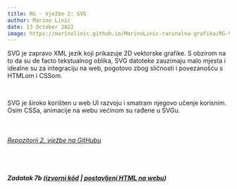 ```yaml
---
title: RG - Vježbe 2: SVG
author: Marino Linić
date: 13 October 2022
image: https://marinolinic.github.io/MarinoLinic-racunalna-grafika/RG-Vje%C5%BEbe-2_SVG/zadatak7b.png
---
```


SVG je zapravo XML jezik koji prikazuje 2D vektorske grafike. S obzirom na to da su de facto tekstualnog oblika, SVG datoteke zauzimaju malo mjesta i idealne su za integraciju na web, pogotovo zbog sličnosti i povezanošću s HTMLom i CSSom.

<br>

SVG je široko korišten u web UI razvoju i smatram njegovo učenje korisnim. Osim CSSa, animacije na webu većinom su rađene u SVGu.

<br>

###### [Repozitorij 2. vježbe na GitHubu](https://github.com/MarinoLinic/MarinoLinic-racunalna-grafika/tree/main/RG-Vje%C5%BEbe-2_SVG)

<br>

##### Zadatak 7b ([izvorni kôd](https://github.com/MarinoLinic/MarinoLinic-racunalna-grafika/blob/main/RG-Vje%C5%BEbe-2_SVG/zadatak7b.html) | [postavljeni HTML na webu](https://marinolinic.github.io/MarinoLinic-racunalna-grafika/RG-Vje%C5%BEbe-2_SVG/zadatak7b.html))

<br>
